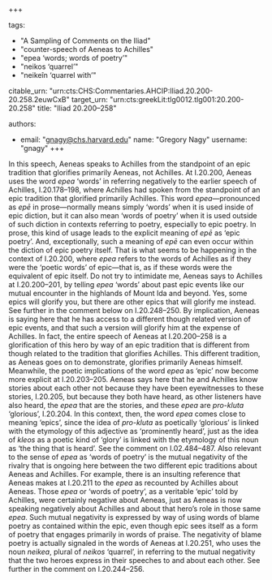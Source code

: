 +++

tags:
- "A Sampling of Comments on the Iliad"
- "counter-speech of Aeneas to Achilles"
- "epea ‘words; words of poetry’"
- "neikos ‘quarrel’"
- "neikeîn ‘quarrel with’"

citable_urn: "urn:cts:CHS:Commentaries.AHCIP:Iliad.20.200-20.258.2euwCxB"
target_urn: "urn:cts:greekLit:tlg0012.tlg001:20.200-20.258"
title: "Iliad 20.200–258"

authors:
- email: "gnagy@chs.harvard.edu"
  name: "Gregory Nagy"
  username: "gnagy"
+++

<p>In this speech, Aeneas speaks to Achilles from the standpoint of an epic tradition that glorifies primarily Aeneas, not Achilles. At I.20.200, Aeneas uses the word <em>epea</em> ‘words’ in referring negatively to the earlier speech of Achilles, I.20.178–198, where Achilles had spoken from the standpoint of an epic tradition that glorified primarily Achilles. This word <em>epea</em>—pronounced as <em>epē</em> in prose—normally means simply ‘words’ when it is used inside of epic diction, but it can also mean ‘words of poetry’ when it is used outside of such diction in contexts referring to poetry, especially to epic poetry. In prose, this kind of usage leads to the explicit meaning of <em>epē</em> as ‘epic poetry’. And, exceptionally, such a meaning of <em>epē</em> can even occur within the diction of epic poetry itself. That is what seems to be happening in the context of I.20.200, where <em>epea</em> refers to the words of Achilles as if they were the ‘poetic words’ of epic—that is, as if these words were the equivalent of epic itself. Do not try to intimidate me, Aeneas says to Achilles at I.20.200–201, by telling <em>epea</em> ‘words’ about past epic events like our mutual encounter in the highlands of Mount Ida and beyond. Yes, some epics will glorify you, but there are other epics that will glorify me instead. See further in the comment below on I.20.248–250. By implication, Aeneas is saying here that he has access to a different though related version of epic events, and that such a version will glorify him at the expense of Achilles. In fact, the entire speech of Aeneas at I.20.200–258 is a glorification of this hero by way of an epic tradition that is different from though related to the tradition that glorifies Achilles. This different tradition, as Aeneas goes on to demonstrate, glorifies primarily Aeneas himself. Meanwhile, the poetic implications of the word <em>epea</em> as ‘epic’ now become more explicit at I.20.203–205. Aeneas says here that he and Achilles know stories about each other not because they have been eyewitnesses to these stories, I.20.205, but because they both have heard, as other listeners have also heard, the <em>epea</em> that are the stories, and these <em>epea</em> are <em>pro-kluta</em> ‘glorious’, I.20.204. In this context, then, the word <em>epea</em> comes close to meaning ‘epics’, since the idea of <em>pro-kluta</em> as poetically ‘glorious’ is linked with the etymology of this adjective as ‘prominently heard’, just as the idea of <em>kleos</em> as a poetic kind of ‘glory’ is linked with the etymology of this noun as ‘the thing that is heard’. See the comment on I.02.484–487. Also relevant to the sense of <em>epea</em> as ‘words of poetry’ is the mutual negativity of the rivalry that is ongoing here between the two different epic traditions about Aeneas and Achilles. For example, there is an insulting reference that Aeneas makes at I.20.211 to the <em>epea</em> as recounted by Achilles about Aeneas. Those <em>epea</em> or ‘words of poetry’, as a veritable ‘epic’ told by Achilles, were certainly negative about Aeneas, just as Aeneas is now speaking negatively about Achilles and about that hero’s role in those same <em>epea</em>. Such mutual negativity is expressed by way of using words of blame poetry as contained within the epic, even though epic sees itself as a form of poetry that engages primarily in words of praise. The negativity of blame poetry is actually signaled in the words of Aeneas at I.20.251, who uses the noun <em>neikea</em>, plural of <em>neikos</em> ‘quarrel’, in referring to the mutual negativity that the two heroes express in their speeches to and about each other. See further in the comment on I.20.244–256.  </p>